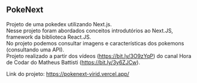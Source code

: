 ## PokeNext

Projeto de uma pokedex utilizando Next.js. <br />
Nesse projeto foram abordados conceitos introdutórios ao Next.JS, framework da biblioteca React.JS. <br />
No projeto podemos consultar imagens e características dos pokemons (consultando uma API). <br />
Projeto realizado a partir dos vídeos (https://bit.ly/3O9zYqP) do canal Hora de Codar do Matheus Battisti (https://bit.ly/3y6ZJCw).

Link do projeto: https://pokenext-virid.vercel.app/ 
